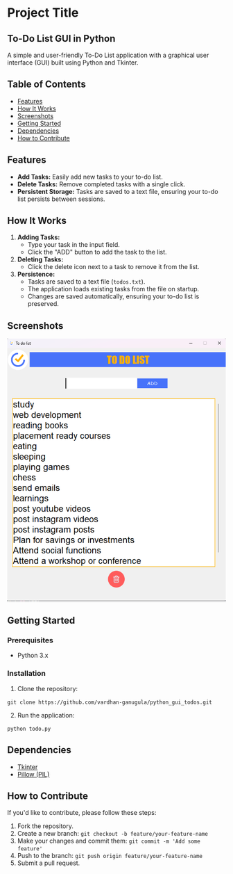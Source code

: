 <!DOCTYPE html>
<html lang="en">
<body>

<h1>Project Title</h1>

<h2>To-Do List GUI in Python</h2>

<p>A simple and user-friendly To-Do List application with a graphical user interface (GUI) built using Python and Tkinter.</p>

<h2>Table of Contents</h2>

<ul>
    <li><a href="#features">Features</a></li>
    <li><a href="#how-it-works">How It Works</a></li>
    <li><a href="#screenshots">Screenshots</a></li>
    <li><a href="#getting-started">Getting Started</a></li>
    <li><a href="#dependencies">Dependencies</a></li>
    <li><a href="#how-to-contribute">How to Contribute</a></li>
   
</ul>

<h2>Features</h2>

<ul>
    <li><strong>Add Tasks:</strong> Easily add new tasks to your to-do list.</li>
    <li><strong>Delete Tasks:</strong> Remove completed tasks with a single click.</li>
    <li><strong>Persistent Storage:</strong> Tasks are saved to a text file, ensuring your to-do list persists between sessions.</li>
</ul>

<h2>How It Works</h2>

<ol>
    <li><strong>Adding Tasks:</strong>
        <ul>
            <li>Type your task in the input field.</li>
            <li>Click the "ADD" button to add the task to the list.</li>
        </ul>
    </li>
    <li><strong>Deleting Tasks:</strong>
        <ul>
            <li>Click the delete icon next to a task to remove it from the list.</li>
        </ul>
    </li>
    <li><strong>Persistence:</strong>
        <ul>
            <li>Tasks are saved to a text file (<code>todos.txt</code>).</li>
            <li>The application loads existing tasks from the file on startup.</li>
            <li>Changes are saved automatically, ensuring your to-do list is preserved.</li>
        </ul>
    </li>
</ol>

<h2>Screenshots</h2>

<img src="imgs/todoApp.png" alt="To-Do List Screenshot">

<h2>Getting Started</h2>

<h3>Prerequisites</h3>

<ul>
    <li>Python 3.x</li>
</ul>

<h3>Installation</h3>

<ol>
    <li>Clone the repository:</li>
</ol>

<pre><code>git clone https://github.com/vardhan-ganugula/python_gui_todos.git
</code></pre>

<ol start="2">
    <li>Run the application:</li>
</ol>

<pre><code>python todo.py
</code></pre>

<h2>Dependencies</h2>

<ul>
    <li><a href="https://docs.python.org/3/library/tkinter.html">Tkinter</a></li>
    <li><a href="https://pillow.readthedocs.io/en/stable/">Pillow (PIL)</a></li>
</ul>

<h2>How to Contribute</h2>

<p>If you'd like to contribute, please follow these steps:</p>

<ol>
    <li>Fork the repository.</li>
    <li>Create a new branch: <code>git checkout -b feature/your-feature-name</code></li>
    <li>Make your changes and commit them: <code>git commit -m 'Add some feature'</code></li>
    <li>Push to the branch: <code>git push origin feature/your-feature-name</code></li>
    <li>Submit a pull request.</li>
</ol>


</body>
</html>
